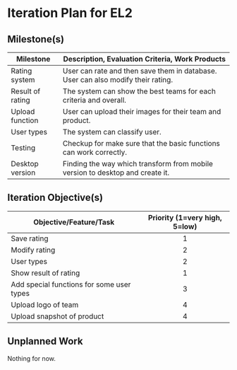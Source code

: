 # Iteration Plan for EL2

## Milestone(s)
| Milestone | Description, Evaluation Criteria, Work Products |
|-----------|-----------------------------------------|
| Rating system | User can rate and then save them in database. User can also modify their rating. |
| Result of rating | The system can show the best teams for each criteria and overall. |
| Upload function | User can upload their images for their team and product. |
| User types | The system can classify user. |
| Testing | Checkup for make sure that the basic functions can work correctly. |
| Desktop version | Finding the way which transform from mobile version to desktop and create it. |


## Iteration Objective(s)
| Objective/Feature/Task | Priority (1=very high, 5=low) |
|------------------------|:-----------------------------:|
| Save rating | 1 |
| Modify rating | 2 |
| User types | 2 |
| Show result of rating | 1 |
| Add special functions for some user types | 3 |
| Upload logo of team | 4 |
| Upload snapshot of product | 4 |


## Unplanned Work
Nothing for now.
